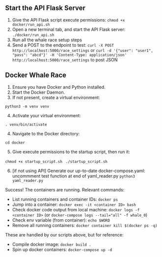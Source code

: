 ## Start the API Flask Server
1. Give the API Flask script execute permissions:
`chmod +x docker/run_api.sh`
2. Open a new terminal tab, and start the API Flask server:
`./docker/run_api.sh`
3. Run all the whale race setup steps
4. Send a POST to the endpoint to test:
`curl -X POST http://localhost:5000/race_settings`
or `curl -d '{"user": "user1", "pass": "abcd"}' -H 'Content-Type: application/json' http://localhost:5000/race_settings` to post JSON

## Docker Whale Race

1. Ensure you have Docker and Python installed.
2. Start the Docker Daemon.
3. If not present, create a virtual environment:

`python3 -m venv venv`

4. Activate your virtual environment:

`. venv/bin/activate`

4. Navigate to the Docker directory:

`cd docker`

5. Give execute permissions to the startup script, then run it:

`chmod +x startup_script.sh `
`./startup_script.sh `

6. [if not using API] Generate our up-to-date docker-compose.yaml:
uncommment test function at end of yaml_reader.py
`python3 yaml_reader.py`

Success! The containers are running. Relevant commands:

- List running containers and container IDs: `docker ps`
- Jump into a container: `docker exec -it <container ID> bash`
- Check docker code output from local machine: `docker logs -f <container ID>` (or `docker-compose logs --tail="all" -f whale_0`)
- Check env variable (from container): `echo $WORD`
- Remove all running containers: `docker container kill $(docker ps -q)`

These are handled by our scripts above, but for reference:

- Compile docker image: `docker build .`
- Spin up docker containers: `docker-compose up -d`
